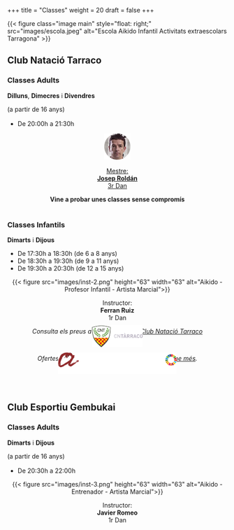 +++
title = "Classes"
weight = 20
draft = false
+++

{{< figure class="image main" style="float: right;" src="images/escola.jpeg" alt="Escola Aikido Infantil Activitats extraescolars Tarragona" >}}

## Club Natació Tarraco

<div class="row">
  <div class="column-timetable">
    <h3 id="classes-adults">Classes Adults</h3>
    <strong>Dilluns</strong>, <strong>Dimecres</strong> i <strong>Divendres</strong>
    <p style="margin-bottom: 1rem">(a partir de 16 anys)</p>
    <ul>
      <li>De 20:00h a 21:30h</li>
    </ul>
  </div>
  <div class="column-instructor" style="text-align:center;">
    <a href="#teacher">
      <img src="images/inst-1.png" height="60" width="60" alt="Aikido - Entrenador - Artista Marcial">
      <p>Mestre:<br>
      <strong>Josep Roldán</strong><br/>
      3r Dan<br></p>
    </a>
  </div>
</div>
<div style="text-align: center; display: block">
  <strong>Vine a probar unes classes sense compromís</strong>
</div>
<br>
<div class="row">
  <div class="column-timetable">
    <h3 id="classes-adults">Classes Infantils</h3>
    <strong>Dimarts</strong> i <strong>Dijous</strong>
    <ul>
      <li>De 17:30h a 18:30h (de 6 a 8 anys)</li>
      <li>De 18:30h a 19:30h (de 9 a 11 anys)</li>
      <li>De 19:30h a 20:30h (de 12 a 15 anys)</li>
    </ul>
  </div>
  <div class="column-instructor" style="text-align: center;">
    {{< figure src="images/inst-2.png" height="63" width="63" alt="Aikido - Profesor Infantil - Artista Marcial">}}
    <p>Instructor: <br><strong>Ferran Ruiz</strong><br/>
    1r Dan</p>
  </div>
</div>
<div style="text-align: center; display: block;">
  <p><i>Consulta els preus a la web del club: <a href="http://www.cntarraco.cat/cat/seccions/406/aikido" target="_blank">Club Natació Tarraco</a></i></p>
  <p><img src="images/cntarraco-logo.png" height="50" alt="URV" style="margin-top: -10%;"></p>

  <p><i>Ofertes per als vinculats d'<strong>EsportsURV</strong>.
    <a href="http://www.urv.cat/ca/vida-campus/extensio-universitaria/activitat-fisica/esport/avantatges/escola-aikido-acadir/" target="_blank">Saber-ne més</a>.
  </i></p>
  <p><img src="images/urv-logo.png" height="50" alt="URV" style="margin-top: -10%;"></p>
</div>
<br>
<h2>Club Esportiu Gembukai</h2>
<div class="row">
  <div class="column-timetable">
    <h3 id="classes-adults">Classes Adults</h3>
    <strong>Dimarts</strong> i <strong>Dijous</strong>
    <p style="margin-bottom: 1rem">(a partir de 16 anys)</p>
    <ul>
      <li>De 20:30h a 22:00h</li>
    </ul>
  </div>
  <div class="column-instructor" style="text-align: center;">
    {{< figure src="images/inst-3.png" height="63" width="63" alt="Aikido - Entrenador - Artista Marcial">}}
    <p>Instructor: <br><strong>Javier Romeo</strong><br/>
    1r Dan</p>
  </div>
</div>
